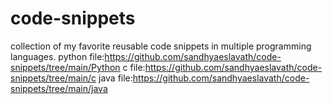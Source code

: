 # code-snippets
collection of my favorite reusable code snippets in multiple programming languages.
python file:https://github.com/sandhyaeslavath/code-snippets/tree/main/Python
c file:https://github.com/sandhyaeslavath/code-snippets/tree/main/c
java file:https://github.com/sandhyaeslavath/code-snippets/tree/main/java
